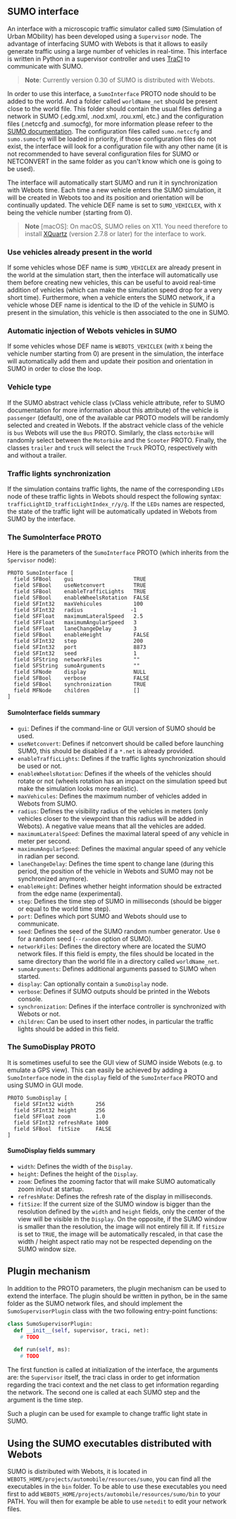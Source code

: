 ## SUMO interface

An interface with a microscopic traffic simulator called `SUMO` (Simulation of
Urban MObility) has been developed using a `Supervisor` node. The advantage of
interfacing SUMO with Webots is that it allows to easily generate traffic using
a large number of vehicles in real-time. This interface is written in Python in
a supervisor controller and uses [TraCI](http://sumo.dlr.de/wiki/TraCI) to
communicate with SUMO.

> **Note**:
Currently version 0.30 of SUMO is distributed with Webots.

In order to use this interface, a `SumoInterface` PROTO node should to be added to the world.
And a folder called `worldName_net` should be present close to the world file.
This folder should contain the usual files defining a network in SUMO (.edg.xml, .nod.xml, .rou.xml, etc.) and the
configuration files (.netccfg and .sumocfg), for more information please refeer to the [SUMO documentation](http://sumo.dlr.de/wiki/Networks/SUMO_Road_Networks).
The configuration files called `sumo.netccfg` and `sumo.sumocfg` will be loaded in priority, if those configuration files do not exist, the interface will look for a configuration file with any other name (it is not recommended to have several configuration files for SUMO or NETCONVERT in the same folder as you can't know which one is going to be used).

The interface will automatically start SUMO and run it in synchronization
with Webots time. Each time a new vehicle enters the SUMO simulation, it will be
created in Webots too and its position and orientation will be continually
updated. The vehicle DEF name is set to `SUMO_VEHICLEX`, with `X` being the vehicle
number (starting from 0).

> **Note** [macOS]:
On macOS, SUMO relies on X11. You need therefore to install [XQuartz](https://www.xquartz.org) (version 2.7.8 or later) for the interface to work.

### Use vehicles already present in the world

If some vehicles whose DEF name is `SUMO_VEHICLEX` are
already present in the world at the simulation start, then the interface will
automatically use them before creating new vehicles, this can be useful to avoid
real-time addition of vehicles (which can make the simulation speed drop for a very
short time). Furthermore, when a vehicle enters the SUMO network, if a vehicle
whose DEF name is identical to the ID of the vehicle in SUMO is present in the
simulation, this vehicle is then associated to the one in SUMO.

### Automatic injection of Webots vehicles in SUMO

If some vehicles whose DEF name is `WEBOTS_VEHICLEX` (with `X` being the vehicle number starting from 0) are present in the simulation, the interface will automatically add them and update their position and orientation in SUMO in order to close the loop.

### Vehicle type

If the SUMO abstract vehicle class (vClass vehicle attribute, refer to SUMO documentation for more information about this attribute) of the vehicle is `passenger` (default), one of the available car PROTO models will be randomly selected and created in Webots. If the abstract vehicle class of the vehicle is `bus` Webots will use the `Bus` PROTO. Similarly, the class `motorbike` will randomly select between the `Motorbike` and the `Scooter` PROTO. Finally, the classes `trailer` and `truck` will select the `Truck` PROTO, respectively with and without a trailer.

### Traffic lights synchronization

If the simulation contains traffic lights, the name of the
corresponding `LEDs` node of these traffic lights in Webots should respect the
following syntax: `trafficLightID_trafficLightIndex_r/y/g`. If the `LEDs` names
are respected, the state of the traffic light will be automatically updated in
Webots from SUMO by the interface.


### The SumoInterface PROTO

Here is the parameters of the `SumoInterface` PROTO (which inherits from the `Spervisor` node):

```
PROTO SumoInterface [
  field SFBool    gui                   TRUE
  field SFBool    useNetconvert         TRUE
  field SFBool    enableTrafficLights   TRUE
  field SFBool    enableWheelsRotation  FALSE
  field SFInt32   maxVehicules          100
  field SFInt32   radius               -1
  field SFFloat   maximumLateralSpeed   2.5
  field SFFloat   maximumAngularSpeed   3
  field SFFloat   laneChangeDelay       3
  field SFBool    enableHeight          FALSE
  field SFInt32   step                  200
  field SFInt32   port                  8873
  field SFInt32   seed                  1
  field SFString  networkFiles          ""
  field SFString  sumoArguments         ""
  field SFNode    display               NULL
  field SFBool    verbose               FALSE
  field SFBool    synchronization       TRUE
  field MFNode    children              []
]
```

#### SumoInterface fields summary

- `gui`: Defines if the command-line or GUI version of SUMO should be used.
- `useNetconvert`: Defines if netconvert should be called before launching SUMO, this should be disabled if a `*.net` is already provided.
- `enableTrafficLights`: Defines if the traffic lights synchronization should be used or not.
- `enableWheelsRotation`: Defines if the wheels of the vehicles should rotate or not (wheels rotation has an impact on the simulation speed but make the simulation looks more realistic).
- `maxVehicules`: Defines the maximum number of vehicles added in Webots from SUMO.
- `radius`: Defines the visibility radius of the vehicles in meters (only vehicles closer to the viewpoint than this radius will be added in Webots). A negative value means that all the vehicles are added.
- `maximumLateralSpeed`: Defines the maximal lateral speed of any vehicle in meter per second.
- `maximumAngularSpeed`: Defines the maximal angular speed of any vehicle in radian per second.
- `laneChangeDelay`: Defines the time spent to change lane (during this period, the position of the vehicle in Webots and SUMO may not be synchronized anymore).
- `enableHeight`: Defines whether height information should be extracted from the edge name (experimental).
- `step`: Defines the time step of SUMO in milliseconds (should be bigger or equal to the world time step).
- `port`: Defines which port SUMO and Webots should use to communicate.
- `seed`: Defines the seed of the SUMO random number generator. Use `0` for a random seed (`--random` option of SUMO).
- `networkFiles`: Defines the directory where are located the SUMO network files. If this field is empty, the files should be located in the same directory than the world file in a directory called `worldName_net`.
- `sumoArguments`: Defines additional arguments passed to SUMO when started.
- `display`: Can optionally contain a `SumoDisplay` node.
- `verbose`: Defines if SUMO outputs should be printed in the Webots console.
- `synchronization`: Defines if the interface controller is synchronized with Webots or not.
- `children`: Can be used to insert other nodes, in particular the traffic lights should be added in this field.


### The SumoDisplay PROTO

It is sometimes useful to see the GUI view of SUMO inside Webots (e.g. to emulate a GPS view).
This can easily be achieved by adding a `SumoInterface` node in the `display` field of the `SumoInterface` PROTO and using SUMO in GUI mode.

```
PROTO SumoDisplay [
  field SFInt32 width       256
  field SFInt32 height      256
  field SFFloat zoom        1.0
  field SFInt32 refreshRate 1000
  field SFBool  fitSize     FALSE
]
```

#### SumoDisplay fields summary

- `width`: Defines the width of the `Display`.
- `height`: Defines the height of the `Display`.
- `zoom`: Defines the zooming factor that will make SUMO automatically zoom in/out at startup.
- `refreshRate`: Defines the refresh rate of the display in milliseconds.
- `fitSize`: If the current size of the SUMO window is bigger than the resolution defined by the `width` and `height` fields, only the center of the view will be visible in the `Display`. On the opposite, if the SUMO window is smaller than the resolution, the image will not entirely fill it. If `fitSize` is set to `TRUE`, the image will be automatically rescaled, in that case the width / height aspect ratio may not be respected depending on the SUMO window size.

## Plugin mechanism

In addition to the PROTO parameters, the plugin mechanism can be used to extend the interface. The plugin should be written in python, be in the same folder as the SUMO network files, and should implement the `SumoSupervisorPlugin` class with the two following entry-point functions:

```python
class SumoSupervisorPlugin:
  def __init__(self, supervisor, traci, net):
    # TODO

  def run(self, ms):
    # TODO
```

The first function is called at initialization of the interface, the arguments
are: the `Supervisor` itself, the traci class in order to get information regarding
the traci context and the net class to get information regarding the network. The
second one is called at each SUMO step and the argument is the time step.

Such a plugin can be used for example to change traffic light state in SUMO.

## Using the SUMO executables distributed with Webots

SUMO is distributed with Webots, it is located in `WEBOTS_HOME/projects/automobile/resources/sumo`, you can find all the executables in the `bin` folder.
To be able to use these executables you need first to add `WEBOTS_HOME/projects/automobile/resources/sumo/bin` to your PATH.
You will then for example be able to use `netedit` to edit your network files.
